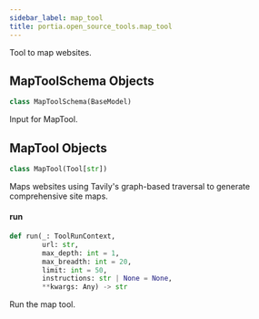 ```yaml
---
sidebar_label: map_tool
title: portia.open_source_tools.map_tool
---
```


Tool to map websites.

## MapToolSchema Objects

```python
class MapToolSchema(BaseModel)
```

Input for MapTool.

## MapTool Objects

```python
class MapTool(Tool[str])
```

Maps websites using Tavily&#x27;s graph-based traversal to generate comprehensive site maps.

#### run

```python
def run(_: ToolRunContext,
        url: str,
        max_depth: int = 1,
        max_breadth: int = 20,
        limit: int = 50,
        instructions: str | None = None,
        **kwargs: Any) -> str
```

Run the map tool.

